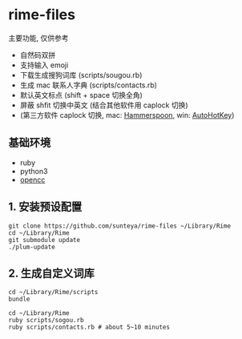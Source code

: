 # rime-files

主要功能, 仅供参考

* 自然码双拼
* 支持输入 emoji
* 下载生成搜狗词库 (scripts/sougou.rb)
* 生成 mac 联系人字典 (scripts/contacts.rb)
* 默认英文标点 (shift + space 切换全角)
* 屏蔽 shfit 切换中英文 (结合其他软件用 caplock 切换)
* (第三方软件 caplock 切换, mac: [Hammerspoon](https://www.hammerspoon.org/), win: [AutoHotKey](https://www.autohotkey.com/))

## 基础环境

* ruby
* python3
* [opencc](https://github.com/BYVoid/OpenCC)

## 1. 安装预设配置

````
git clone https://github.com/sunteya/rime-files ~/Library/Rime
cd ~/Library/Rime
git submodule update
./plum-update
````

## 2. 生成自定义词库

````
cd ~/Library/Rime/scripts
bundle

cd ~/Library/Rime
ruby scripts/sogou.rb
ruby scripts/contacts.rb # about 5~10 minutes
````
